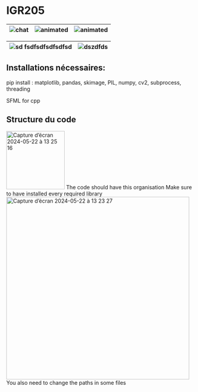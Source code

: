 # IGR205
| ![chat](https://github.com/Surimi91/IGR205/assets/166547684/176b6b40-a8b2-4b43-bb30-80c0aaa44543) | ![animated](https://github.com/Surimi91/IGR205/assets/125984433/6ad4026d-13f0-4926-ae4d-03fa4a19ed86) | ![animated](https://github.com/Surimi91/IGR205/assets/125984433/d63fd2c8-1553-4e87-b0e1-700584823399) |
|:---:|:---:|:---:|

| ![sd fsdfsdfsdfsdfsd](https://github.com/Surimi91/IGR205/assets/166547684/d04203d8-1922-483d-b07e-35bf4475253f) | ![dszdfds](https://github.com/Surimi91/IGR205/assets/166547684/53a79e68-2e02-44fe-a1f4-bd1c8450d959) |
|:---:|:---:|


## Installations nécessaires:
pip install : matplotlib, pandas, skimage, PIL, numpy, cv2, subprocess, threading

SFML for cpp

## Structure du code

<img width="154" alt="Capture d’écran 2024-05-22 à 13 25 16" src="https://github.com/Surimi91/IGR205/assets/125984433/cbc3415c-d0a7-4ad9-b195-dfebaa541ae2">
The code should have this organisation
Make sure to have installed every required library

<img width="483" alt="Capture d’écran 2024-05-22 à 13 23 27" src="https://github.com/Surimi91/IGR205/assets/125984433/e1e0e8c6-1eec-4fb2-a5a8-40d2cad45f2a">
You also need to change the paths in some files
